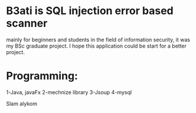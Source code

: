 # B3ati is SQL injection error based scanner
mainly for beginners and students in the field of information security, it was my BSc graduate project.
I hope this application could be start for a better project.
# Programming:
  1-Java, javaFx
  2-mechnize library
  3-Jsoup
  4-mysql 
  
Slam alykom
